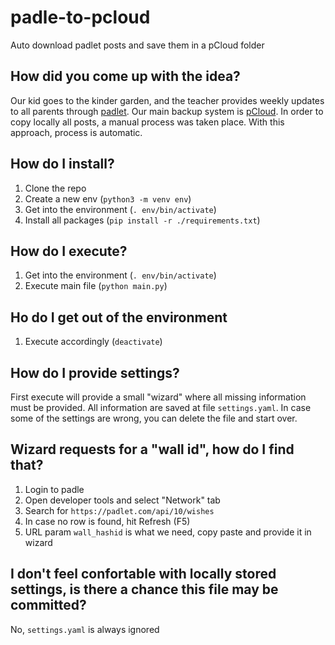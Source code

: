 # padle-to-pcloud
Auto download padlet posts and save them in a pCloud folder

## How did you come up with the idea?
Our kid goes to the kinder garden, and the teacher provides weekly updates to all parents through [padlet](https://padlet.com). Our main backup system is [pCloud](https://www.pcloud.com/eu). In order to copy locally all posts, a manual process was taken place. With this approach, process is automatic.

## How do I install?
1. Clone the repo
2. Create a new env (`python3 -m venv env`)
3. Get into the environment (`. env/bin/activate`)
4. Install all packages (`pip install -r ./requirements.txt`)

## How do I execute?
1. Get into the environment (`. env/bin/activate`)
2. Execute main file (`python main.py`)

## Ho do I get out of the environment
1. Execute accordingly (`deactivate`)

## How do I provide settings?
First execute will provide a small "wizard" where all missing information must be provided. All information are saved at file `settings.yaml`. In case some of the settings are wrong, you can delete the file and start over.

## Wizard requests for a "wall id", how do I find that?
1. Login to padle
2. Open developer tools and select "Network" tab
3. Search for `https://padlet.com/api/10/wishes`
4. In case no row is found, hit Refresh (F5)
5. URL param `wall_hashid` is what we need, copy paste and provide it in wizard

## I don't feel confortable with locally stored settings, is there a chance this file may be committed?
No, `settings.yaml` is always ignored